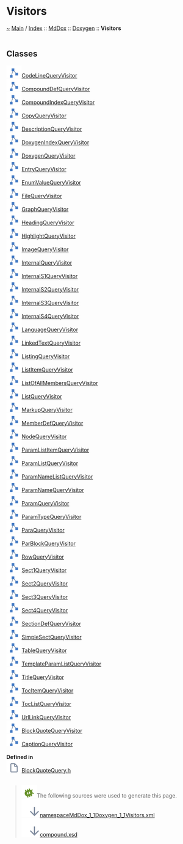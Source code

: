 <!DOCTYPE html>
<html>
<head>
</head>
<body>
<a id="visitors"></a>
<h1>Visitors</h1>
<a id="namespaceMdDox_1_1Doxygen_1_1Visitors"></a>
<a id="mddoxdoxygenvisitors"></a>
<a href="https://github.com/CharlesCarley/MdDox">~</a>
<a href="indexpage.md#main">Main</a>
<span class="inline-text">/</span>
<a href="index.md#index">Index</a>
<span class="inline-text">::</span>
<a href="namespaceMdDox.md#mddox">MdDox</a>
<span class="inline-text">::</span>
<a href="namespaceMdDox_1_1Doxygen.md#doxygen">Doxygen</a>
<span class="inline-text">::</span>
<span class="bold-text"><b>Visitors</b></span>
<br/>
<br/>
<a id="classes"></a>
<h2>Classes</h2>
<span class="icon-list-item"><a href="classMdDox_1_1Doxygen_1_1Visitors_1_1CodeLineQueryVisitor.md#codelinequeryvisitor" class="icon-list-item"><img src="../images/class24px.svg" class="icon-list-item"/><span class="icon-list-item">CodeLineQueryVisitor</span>
</a>
</span>
<br/>
<span class="icon-list-item"><a href="classMdDox_1_1Doxygen_1_1Visitors_1_1CompoundDefQueryVisitor.md#compounddefqueryvisitor" class="icon-list-item"><img src="../images/class24px.svg" class="icon-list-item"/><span class="icon-list-item">CompoundDefQueryVisitor</span>
</a>
</span>
<br/>
<span class="icon-list-item"><a href="classMdDox_1_1Doxygen_1_1Visitors_1_1CompoundIndexQueryVisitor.md#compoundindexqueryvisitor" class="icon-list-item"><img src="../images/class24px.svg" class="icon-list-item"/><span class="icon-list-item">CompoundIndexQueryVisitor</span>
</a>
</span>
<br/>
<span class="icon-list-item"><a href="classMdDox_1_1Doxygen_1_1Visitors_1_1CopyQueryVisitor.md#copyqueryvisitor" class="icon-list-item"><img src="../images/class24px.svg" class="icon-list-item"/><span class="icon-list-item">CopyQueryVisitor</span>
</a>
</span>
<br/>
<span class="icon-list-item"><a href="classMdDox_1_1Doxygen_1_1Visitors_1_1DescriptionQueryVisitor.md#descriptionqueryvisitor" class="icon-list-item"><img src="../images/class24px.svg" class="icon-list-item"/><span class="icon-list-item">DescriptionQueryVisitor</span>
</a>
</span>
<br/>
<span class="icon-list-item"><a href="classMdDox_1_1Doxygen_1_1Visitors_1_1DoxygenIndexQueryVisitor.md#doxygenindexqueryvisitor" class="icon-list-item"><img src="../images/class24px.svg" class="icon-list-item"/><span class="icon-list-item">DoxygenIndexQueryVisitor</span>
</a>
</span>
<br/>
<span class="icon-list-item"><a href="classMdDox_1_1Doxygen_1_1Visitors_1_1DoxygenQueryVisitor.md#doxygenqueryvisitor" class="icon-list-item"><img src="../images/class24px.svg" class="icon-list-item"/><span class="icon-list-item">DoxygenQueryVisitor</span>
</a>
</span>
<br/>
<span class="icon-list-item"><a href="classMdDox_1_1Doxygen_1_1Visitors_1_1EntryQueryVisitor.md#entryqueryvisitor" class="icon-list-item"><img src="../images/class24px.svg" class="icon-list-item"/><span class="icon-list-item">EntryQueryVisitor</span>
</a>
</span>
<br/>
<span class="icon-list-item"><a href="classMdDox_1_1Doxygen_1_1Visitors_1_1EnumValueQueryVisitor.md#enumvaluequeryvisitor" class="icon-list-item"><img src="../images/class24px.svg" class="icon-list-item"/><span class="icon-list-item">EnumValueQueryVisitor</span>
</a>
</span>
<br/>
<span class="icon-list-item"><a href="classMdDox_1_1Doxygen_1_1Visitors_1_1FileQueryVisitor.md#filequeryvisitor" class="icon-list-item"><img src="../images/class24px.svg" class="icon-list-item"/><span class="icon-list-item">FileQueryVisitor</span>
</a>
</span>
<br/>
<span class="icon-list-item"><a href="classMdDox_1_1Doxygen_1_1Visitors_1_1GraphQueryVisitor.md#graphqueryvisitor" class="icon-list-item"><img src="../images/class24px.svg" class="icon-list-item"/><span class="icon-list-item">GraphQueryVisitor</span>
</a>
</span>
<br/>
<span class="icon-list-item"><a href="classMdDox_1_1Doxygen_1_1Visitors_1_1HeadingQueryVisitor.md#headingqueryvisitor" class="icon-list-item"><img src="../images/class24px.svg" class="icon-list-item"/><span class="icon-list-item">HeadingQueryVisitor</span>
</a>
</span>
<br/>
<span class="icon-list-item"><a href="classMdDox_1_1Doxygen_1_1Visitors_1_1HighlightQueryVisitor.md#highlightqueryvisitor" class="icon-list-item"><img src="../images/class24px.svg" class="icon-list-item"/><span class="icon-list-item">HighlightQueryVisitor</span>
</a>
</span>
<br/>
<span class="icon-list-item"><a href="classMdDox_1_1Doxygen_1_1Visitors_1_1ImageQueryVisitor.md#imagequeryvisitor" class="icon-list-item"><img src="../images/class24px.svg" class="icon-list-item"/><span class="icon-list-item">ImageQueryVisitor</span>
</a>
</span>
<br/>
<span class="icon-list-item"><a href="classMdDox_1_1Doxygen_1_1Visitors_1_1InternalQueryVisitor.md#internalqueryvisitor" class="icon-list-item"><img src="../images/class24px.svg" class="icon-list-item"/><span class="icon-list-item">InternalQueryVisitor</span>
</a>
</span>
<br/>
<span class="icon-list-item"><a href="classMdDox_1_1Doxygen_1_1Visitors_1_1InternalS1QueryVisitor.md#internals1queryvisitor" class="icon-list-item"><img src="../images/class24px.svg" class="icon-list-item"/><span class="icon-list-item">InternalS1QueryVisitor</span>
</a>
</span>
<br/>
<span class="icon-list-item"><a href="classMdDox_1_1Doxygen_1_1Visitors_1_1InternalS2QueryVisitor.md#internals2queryvisitor" class="icon-list-item"><img src="../images/class24px.svg" class="icon-list-item"/><span class="icon-list-item">InternalS2QueryVisitor</span>
</a>
</span>
<br/>
<span class="icon-list-item"><a href="classMdDox_1_1Doxygen_1_1Visitors_1_1InternalS3QueryVisitor.md#internals3queryvisitor" class="icon-list-item"><img src="../images/class24px.svg" class="icon-list-item"/><span class="icon-list-item">InternalS3QueryVisitor</span>
</a>
</span>
<br/>
<span class="icon-list-item"><a href="classMdDox_1_1Doxygen_1_1Visitors_1_1InternalS4QueryVisitor.md#internals4queryvisitor" class="icon-list-item"><img src="../images/class24px.svg" class="icon-list-item"/><span class="icon-list-item">InternalS4QueryVisitor</span>
</a>
</span>
<br/>
<span class="icon-list-item"><a href="classMdDox_1_1Doxygen_1_1Visitors_1_1LanguageQueryVisitor.md#languagequeryvisitor" class="icon-list-item"><img src="../images/class24px.svg" class="icon-list-item"/><span class="icon-list-item">LanguageQueryVisitor</span>
</a>
</span>
<br/>
<span class="icon-list-item"><a href="classMdDox_1_1Doxygen_1_1Visitors_1_1LinkedTextQueryVisitor.md#linkedtextqueryvisitor" class="icon-list-item"><img src="../images/class24px.svg" class="icon-list-item"/><span class="icon-list-item">LinkedTextQueryVisitor</span>
</a>
</span>
<br/>
<span class="icon-list-item"><a href="classMdDox_1_1Doxygen_1_1Visitors_1_1ListingQueryVisitor.md#listingqueryvisitor" class="icon-list-item"><img src="../images/class24px.svg" class="icon-list-item"/><span class="icon-list-item">ListingQueryVisitor</span>
</a>
</span>
<br/>
<span class="icon-list-item"><a href="classMdDox_1_1Doxygen_1_1Visitors_1_1ListItemQueryVisitor.md#listitemqueryvisitor" class="icon-list-item"><img src="../images/class24px.svg" class="icon-list-item"/><span class="icon-list-item">ListItemQueryVisitor</span>
</a>
</span>
<br/>
<span class="icon-list-item"><a href="classMdDox_1_1Doxygen_1_1Visitors_1_1ListOfAllMembersQueryVisitor.md#listofallmembersqueryvisitor" class="icon-list-item"><img src="../images/class24px.svg" class="icon-list-item"/><span class="icon-list-item">ListOfAllMembersQueryVisitor</span>
</a>
</span>
<br/>
<span class="icon-list-item"><a href="classMdDox_1_1Doxygen_1_1Visitors_1_1ListQueryVisitor.md#listqueryvisitor" class="icon-list-item"><img src="../images/class24px.svg" class="icon-list-item"/><span class="icon-list-item">ListQueryVisitor</span>
</a>
</span>
<br/>
<span class="icon-list-item"><a href="classMdDox_1_1Doxygen_1_1Visitors_1_1MarkupQueryVisitor.md#markupqueryvisitor" class="icon-list-item"><img src="../images/class24px.svg" class="icon-list-item"/><span class="icon-list-item">MarkupQueryVisitor</span>
</a>
</span>
<br/>
<span class="icon-list-item"><a href="classMdDox_1_1Doxygen_1_1Visitors_1_1MemberDefQueryVisitor.md#memberdefqueryvisitor" class="icon-list-item"><img src="../images/class24px.svg" class="icon-list-item"/><span class="icon-list-item">MemberDefQueryVisitor</span>
</a>
</span>
<br/>
<span class="icon-list-item"><a href="classMdDox_1_1Doxygen_1_1Visitors_1_1NodeQueryVisitor.md#nodequeryvisitor" class="icon-list-item"><img src="../images/class24px.svg" class="icon-list-item"/><span class="icon-list-item">NodeQueryVisitor</span>
</a>
</span>
<br/>
<span class="icon-list-item"><a href="classMdDox_1_1Doxygen_1_1Visitors_1_1ParamListItemQueryVisitor.md#paramlistitemqueryvisitor" class="icon-list-item"><img src="../images/class24px.svg" class="icon-list-item"/><span class="icon-list-item">ParamListItemQueryVisitor</span>
</a>
</span>
<br/>
<span class="icon-list-item"><a href="classMdDox_1_1Doxygen_1_1Visitors_1_1ParamListQueryVisitor.md#paramlistqueryvisitor" class="icon-list-item"><img src="../images/class24px.svg" class="icon-list-item"/><span class="icon-list-item">ParamListQueryVisitor</span>
</a>
</span>
<br/>
<span class="icon-list-item"><a href="classMdDox_1_1Doxygen_1_1Visitors_1_1ParamNameListQueryVisitor.md#paramnamelistqueryvisitor" class="icon-list-item"><img src="../images/class24px.svg" class="icon-list-item"/><span class="icon-list-item">ParamNameListQueryVisitor</span>
</a>
</span>
<br/>
<span class="icon-list-item"><a href="classMdDox_1_1Doxygen_1_1Visitors_1_1ParamNameQueryVisitor.md#paramnamequeryvisitor" class="icon-list-item"><img src="../images/class24px.svg" class="icon-list-item"/><span class="icon-list-item">ParamNameQueryVisitor</span>
</a>
</span>
<br/>
<span class="icon-list-item"><a href="classMdDox_1_1Doxygen_1_1Visitors_1_1ParamQueryVisitor.md#paramqueryvisitor" class="icon-list-item"><img src="../images/class24px.svg" class="icon-list-item"/><span class="icon-list-item">ParamQueryVisitor</span>
</a>
</span>
<br/>
<span class="icon-list-item"><a href="classMdDox_1_1Doxygen_1_1Visitors_1_1ParamTypeQueryVisitor.md#paramtypequeryvisitor" class="icon-list-item"><img src="../images/class24px.svg" class="icon-list-item"/><span class="icon-list-item">ParamTypeQueryVisitor</span>
</a>
</span>
<br/>
<span class="icon-list-item"><a href="classMdDox_1_1Doxygen_1_1Visitors_1_1ParaQueryVisitor.md#paraqueryvisitor" class="icon-list-item"><img src="../images/class24px.svg" class="icon-list-item"/><span class="icon-list-item">ParaQueryVisitor</span>
</a>
</span>
<br/>
<span class="icon-list-item"><a href="classMdDox_1_1Doxygen_1_1Visitors_1_1ParBlockQueryVisitor.md#parblockqueryvisitor" class="icon-list-item"><img src="../images/class24px.svg" class="icon-list-item"/><span class="icon-list-item">ParBlockQueryVisitor</span>
</a>
</span>
<br/>
<span class="icon-list-item"><a href="classMdDox_1_1Doxygen_1_1Visitors_1_1RowQueryVisitor.md#rowqueryvisitor" class="icon-list-item"><img src="../images/class24px.svg" class="icon-list-item"/><span class="icon-list-item">RowQueryVisitor</span>
</a>
</span>
<br/>
<span class="icon-list-item"><a href="classMdDox_1_1Doxygen_1_1Visitors_1_1Sect1QueryVisitor.md#sect1queryvisitor" class="icon-list-item"><img src="../images/class24px.svg" class="icon-list-item"/><span class="icon-list-item">Sect1QueryVisitor</span>
</a>
</span>
<br/>
<span class="icon-list-item"><a href="classMdDox_1_1Doxygen_1_1Visitors_1_1Sect2QueryVisitor.md#sect2queryvisitor" class="icon-list-item"><img src="../images/class24px.svg" class="icon-list-item"/><span class="icon-list-item">Sect2QueryVisitor</span>
</a>
</span>
<br/>
<span class="icon-list-item"><a href="classMdDox_1_1Doxygen_1_1Visitors_1_1Sect3QueryVisitor.md#sect3queryvisitor" class="icon-list-item"><img src="../images/class24px.svg" class="icon-list-item"/><span class="icon-list-item">Sect3QueryVisitor</span>
</a>
</span>
<br/>
<span class="icon-list-item"><a href="classMdDox_1_1Doxygen_1_1Visitors_1_1Sect4QueryVisitor.md#sect4queryvisitor" class="icon-list-item"><img src="../images/class24px.svg" class="icon-list-item"/><span class="icon-list-item">Sect4QueryVisitor</span>
</a>
</span>
<br/>
<span class="icon-list-item"><a href="classMdDox_1_1Doxygen_1_1Visitors_1_1SectionDefQueryVisitor.md#sectiondefqueryvisitor" class="icon-list-item"><img src="../images/class24px.svg" class="icon-list-item"/><span class="icon-list-item">SectionDefQueryVisitor</span>
</a>
</span>
<br/>
<span class="icon-list-item"><a href="classMdDox_1_1Doxygen_1_1Visitors_1_1SimpleSectQueryVisitor.md#simplesectqueryvisitor" class="icon-list-item"><img src="../images/class24px.svg" class="icon-list-item"/><span class="icon-list-item">SimpleSectQueryVisitor</span>
</a>
</span>
<br/>
<span class="icon-list-item"><a href="classMdDox_1_1Doxygen_1_1Visitors_1_1TableQueryVisitor.md#tablequeryvisitor" class="icon-list-item"><img src="../images/class24px.svg" class="icon-list-item"/><span class="icon-list-item">TableQueryVisitor</span>
</a>
</span>
<br/>
<span class="icon-list-item"><a href="classMdDox_1_1Doxygen_1_1Visitors_1_1TemplateParamListQueryVisitor.md#templateparamlistqueryvisitor" class="icon-list-item"><img src="../images/class24px.svg" class="icon-list-item"/><span class="icon-list-item">TemplateParamListQueryVisitor</span>
</a>
</span>
<br/>
<span class="icon-list-item"><a href="classMdDox_1_1Doxygen_1_1Visitors_1_1TitleQueryVisitor.md#titlequeryvisitor" class="icon-list-item"><img src="../images/class24px.svg" class="icon-list-item"/><span class="icon-list-item">TitleQueryVisitor</span>
</a>
</span>
<br/>
<span class="icon-list-item"><a href="classMdDox_1_1Doxygen_1_1Visitors_1_1TocItemQueryVisitor.md#tocitemqueryvisitor" class="icon-list-item"><img src="../images/class24px.svg" class="icon-list-item"/><span class="icon-list-item">TocItemQueryVisitor</span>
</a>
</span>
<br/>
<span class="icon-list-item"><a href="classMdDox_1_1Doxygen_1_1Visitors_1_1TocListQueryVisitor.md#toclistqueryvisitor" class="icon-list-item"><img src="../images/class24px.svg" class="icon-list-item"/><span class="icon-list-item">TocListQueryVisitor</span>
</a>
</span>
<br/>
<span class="icon-list-item"><a href="classMdDox_1_1Doxygen_1_1Visitors_1_1UrlLinkQueryVisitor.md#urllinkqueryvisitor" class="icon-list-item"><img src="../images/class24px.svg" class="icon-list-item"/><span class="icon-list-item">UrlLinkQueryVisitor</span>
</a>
</span>
<br/>
<span class="icon-list-item"><a href="classMdDox_1_1Doxygen_1_1Visitors_1_1BlockQuoteQueryVisitor.md#blockquotequeryvisitor" class="icon-list-item"><img src="../images/class24px.svg" class="icon-list-item"/><span class="icon-list-item">BlockQuoteQueryVisitor</span>
</a>
</span>
<br/>
<span class="icon-list-item"><a href="classMdDox_1_1Doxygen_1_1Visitors_1_1CaptionQueryVisitor.md#captionqueryvisitor" class="icon-list-item"><img src="../images/class24px.svg" class="icon-list-item"/><span class="icon-list-item">CaptionQueryVisitor</span>
</a>
</span>
<br/>
<br/>
<span class="bold-text"><b>Defined in</b></span>
<br/>
<span class="icon-list-item"><a href="https://github.com/CharlesCarley/MdDox/blob/master/Tools/Doxygen/BlockQuoteQuery.h#L29" class="icon-list-item"><img src="../images/file24px.svg" class="icon-list-item"/><span class="icon-list-item">BlockQuoteQuery.h</span>
</a>
</span>
<br/>
<br/>
<blockquote>
<img src="../images/debug24px.svg"/><span class="inline-text">The following sources were used to generate this page.</span>
<br/>
<span class="icon-list-item"><a href="../xml/namespaceMdDox_1_1Doxygen_1_1Visitors.xml#L1" class="icon-list-item"><img src="../images/lookInside24px.svg" class="icon-list-item"/><span class="icon-list-item">namespaceMdDox_1_1Doxygen_1_1Visitors.xml</span>
</a>
</span>
<br/>
<span class="icon-list-item"><a href="../xml/compound.xsd#L1" class="icon-list-item"><img src="../images/lookInside24px.svg" class="icon-list-item"/><span class="icon-list-item">compound.xsd</span>
</a>
</span>
</blockquote>
</div>
</div>
</body>
</html>
